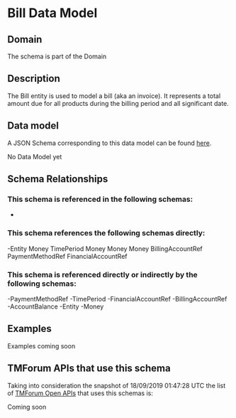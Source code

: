 # Bill Data Model

## Domain

The  schema is part of the  Domain

## Description

The Bill entity is used to model a bill (aka an invoice). It represents a total amount due for all products during the billing period and all significant date.

## Data model

A JSON Schema corresponding to this data model can be found
[here](https://github.com/tmforum-rand/schemas/blob/master/Customer/Bill.schema.json).

No Data Model yet

## Schema Relationships

### This schema is referenced in the following schemas:

-

### This schema references the following schemas directly:

-Entity
Money
TimePeriod
Money
Money
Money
BillingAccountRef
PaymentMethodRef
FinancialAccountRef

### This schema is referenced directly or indirectly by the following schemas:

-PaymentMethodRef
-TimePeriod
-FinancialAccountRef
-BillingAccountRef
-AccountBalance
-Entity
-Money



## Examples

Examples coming soon

## TMForum APIs that use this schema

Taking into consideration the snapshot of 18/09/2019 01:47:28 UTC the list of [TMForum Open APIs](https://www.tmforum.org/open-apis/) that uses this schemas is:

Coming soon